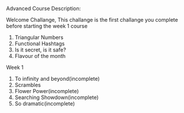 Advanced Course Description:

Welcome Challange, This challange is the first challange you complete before starting the week 1 course

1. Triangular Numbers
2. Functional Hashtags
3. Is it secret, is it safe?
4. Flavour of the month

Week 1 

1. To infinity and beyond(incomplete)
2. Scrambles
3. Flower Power(incomplete)
4. Searching Showdown(incomplete)
5. So dramatic(incomplete)
